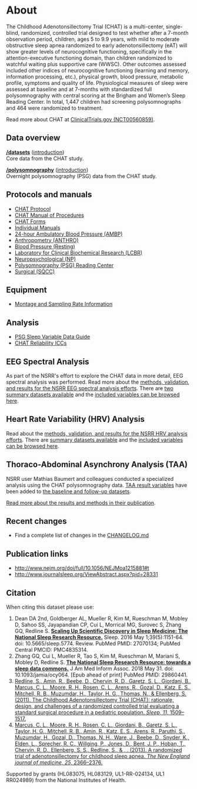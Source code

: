 # About

The Childhood Adenotonsillectomy Trial (CHAT) is a multi-center, single-blind, randomized, controlled trial designed to test whether after a 7-month observation period, children, ages 5 to 9.9 years,  with mild to moderate obstructive sleep apnea randomized to early adenotonsillectomy (eAT) will show greater levels of neurocognitive functioning, specifically in the attention-executive functioning domain, than children randomized to watchful waiting plus supportive care (WWSC). Other outcomes assessed included other indices of neurocognitive functioning (learning and memory, information processing, etc.), physical growth, blood pressure, metabolic profile, symptoms and quality of life. Physiological measures of sleep were assessed at baseline and at 7-months with standardized full polysomnography with central scoring at the Brigham and Women’s Sleep Reading Center. In total, 1,447 children had screening polysomnographs and 464 were randomized to treatment.

Read more about CHAT at [ClinicalTrials.gov (NCT00560859)](http://clinicaltrials.gov/show/NCT00560859).

## Data overview

**[/datasets](:files_path:/datasets)** ([introduction](:pages_path:/dataset-introduction.md)) <br/> Core data from the CHAT study.

**[/polysomnography](:files_path:/polysomnography)** ([introduction](:pages_path:/polysomnography-introduction.md))<br/> Overnight polysomnography (PSG) data from the CHAT study.

## Protocols and manuals

- [CHAT Protocol](:files_path:/documentation?f=CHAT_Protocol.pdf)
- [CHAT Manual of Procedures](:files_path:/documentation?f=CHAT_Manual_of_Procedures.pdf)
- [CHAT Forms](:files_path:/forms)
- [Individual Manuals](:pages_path:/manuals/manuals-toc.md)
- [24-hour Ambulatory Blood Pressure (AMBP)](:pages_path:/manuals/ambulatory-blood-pressure/1-00-ambp-toc.md)
- [Anthropometry (ANTHRO)](:pages_path:/manuals/anthropometry/2-00-anthro-toc.md)
- [Blood Pressure (Resting)](:pages_path:/manuals/resting-blood-pressure/3-00-resting-toc.md)
- [Laboratory for Clinical Biochemical Research (LCBR)](:pages_path:/manuals/laboratory-for-clinical-biomedical-research/4-00-lcbr-toc.md)
- [Neuropsychological (NP)](:pages_path:/manuals/neuropsychology/5-00-neuropsychology-toc.md)
- [Polysomnography (PSG) Reading Center](:pages_path:/manuals/polysomnography-reading-center/6-00-mop-toc.md)
- [Surgical (SQCC)](:pages_path:/manuals/surgical-quality-control-core/7-00-sqcc-toc.md)

## Equipment
- [Montage and Sampling Rate Information](:pages_path:/equipment/montage-and-sampling-rate-information.md)

## Analysis

- [PSG Sleep Variable Data Guide](:pages_path:/psg-data-guide/3-00-psg-data-guide-toc.md)
- [CHAT Reliability ICCs](:pages_path:/4-reliability-chat.md)

## EEG Spectral Analysis

As part of the NSRR's effort to explore the CHAT data in more detail, EEG spectral analysis was performed. Read more about the [methods, validation, and results for the NSRR EEG spectral analysis efforts](:pages_path:/eeg-spectral-analysis.md). There are [two summary datasets available](:files_path:/datasets/eeg-spectral-analysis) and the [included variables can be browsed here](https://www.sleepdata.org/datasets/chat/variables?folder=Spectral+Analysis).

## Heart Rate Variability (HRV) Analysis

Read about the [methods, validation, and results for the NSRR HRV analysis efforts](:pages_path:/hrv-analysis.md). There are [summary datasets available](:files_path:/datasets/hrv-analysis) and the [included variables can be browsed here](https://www.sleepdata.org/datasets/chat/variables?folder=HRV+Analysis).

## Thoraco-Abdominal Asynchrony Analysis (TAA)

NSRR user Mathias Baumert and colleagues conducted a specialized analysis using the CHAT polysomnography data. [TAA result variables](https://sleepdata.org/datasets/chat/variables?utf8=✓&folder=Sleep%2FThoraco-abdominal+Asynchrony) have been added to [the baseline and follow-up datasets](:files_path:/datasets).

[Read more about the results and methods in their publication](http://erj.ersjournals.com/content/early/2016/11/03/13993003.01177-2016).

## Recent changes

- Find a complete list of changes in the [CHANGELOG.md](:pages_path:/CHANGELOG.md)

## Publication links

- http://www.nejm.org/doi/full/10.1056/NEJMoa1215881#t
- http://www.journalsleep.org/ViewAbstract.aspx?pid=28331

## Citation

When citing this dataset please use:

1. Dean DA 2nd, Goldberger AL, Mueller R, Kim M, Rueschman M, Mobley D, Sahoo SS, Jayapandian CP, Cui L, Morrical MG, Surovec S, Zhang GQ, Redline S. [**Scaling Up Scientific Discovery in Sleep Medicine: The National Sleep Research Resource.**](https://www.ncbi.nlm.nih.gov/pubmed/27070134) Sleep. 2016 May 1;39(5):1151-64. doi: 10.5665/sleep.5774. Review. PubMed PMID: 27070134; PubMed Central PMCID: PMC4835314.
2. Zhang GQ, Cui L, Mueller R, Tao S, Kim M, Rueschman M, Mariani S, Mobley D, Redline S. [**The National Sleep Research Resource: towards a sleep data commons.**](https://www.ncbi.nlm.nih.gov/pubmed/29860441) J Am Med Inform Assoc. 2018 May 31. doi: 10.1093/jamia/ocy064. [Epub ahead of print] PubMed PMID: 29860441.
3. [Redline, S., Amin, R., Beebe, D., Chervin, R. D., Garetz, S. L., Giordani, B., Marcus, C. L., Moore, R. H., Rosen, C. L., Arens, R., Gozal, D., Katz, E. S., Mitchell, R. B., Muzumdar, H., Taylor, H. G., Thomas, N., & Ellenberg, S. (2011). The Childhood Adenotonsillectomy Trial (CHAT): rationale, design, and challenges of a randomized controlled trial evaluating a standard surgical procedure in a pediatric population. *Sleep, 11,* 1509–1517.](http://www.ncbi.nlm.nih.gov/pubmed/22043122)
4. [Marcus, C. L., Moore, R. H., Rosen, C. L., Giordani, B., Garetz, S. L., Taylor, H. G., Mitchell, R. B., Amin, R., Katz, E. S., Arens, R., Paruthi, S., Muzumdar, H., Gozal, D., Thomas, N. H., Ware, J., Beebe, D., Snyder, K., Elden, L., Sprecher, R. C., Willging, P., Jones, D., Bent, J. P., Hoban, T., Chervin, R. D., Ellenberg, S. S., Redline, S., & , . (2013). A randomized trial of adenotonsillectomy for childhood sleep apnea. *The New England journal of medicine, 25,* 2366–2376.](http://www.ncbi.nlm.nih.gov/pubmed/23692173)

Supported by grants (HL083075, HL083129, UL1-RR-024134, UL1 RR024989) from the National Institutes of Health.
